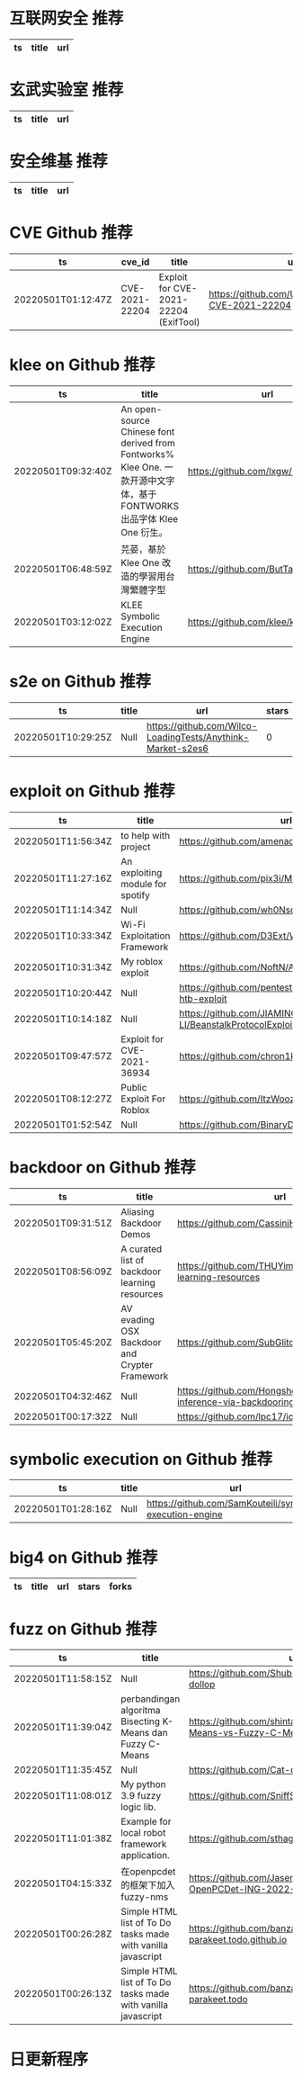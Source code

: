 # 互联网安全 推荐
| ts | title | url| 
| --- | --- | ---| 


# 玄武实验室 推荐
| ts | title | url| 
| --- | --- | ---| 


# 安全维基 推荐
| ts | title | url| 
| --- | --- | ---| 


# CVE Github 推荐
| ts | cve_id | title | url | cve_detail| 
| --- | --- | --- | --- | ---| 
| 20220501T01:12:47Z | CVE-2021-22204 | Exploit for CVE-2021-22204 (ExifTool) | https://github.com/UNICORDev/exploit-CVE-2021-22204 | | 


# klee on Github 推荐
| ts | title | url | stars | forks| 
| --- | --- | --- | --- | ---| 
| 20220501T09:32:40Z | An open-source Chinese font derived from Fontworks% Klee One. 一款开源中文字体，基于 FONTWORKS 出品字体 Klee One 衍生。   | https://github.com/lxgw/LxgwWenKai | 5958 | 218| 
| 20220501T06:48:59Z | 芫荽，基於 Klee One 改造的學習用台灣繁體字型 | https://github.com/ButTaiwan/iansui | 650 | 36| 
| 20220501T03:12:02Z | KLEE Symbolic Execution Engine | https://github.com/klee/klee | 1962 | 554| 


# s2e on Github 推荐
| ts | title | url | stars | forks| 
| --- | --- | --- | --- | ---| 
| 20220501T10:29:25Z | Null | https://github.com/Wilco-LoadingTests/Anythink-Market-s2es6 | 0 | 0| 


# exploit on Github 推荐
| ts | title | url | stars | forks| 
| --- | --- | --- | --- | ---| 
| 20220501T11:56:34Z | to help with project | https://github.com/amenadiane/template-exploits | 0 | 0| 
| 20220501T11:27:16Z | An exploiting module for spotify | https://github.com/pix3i/MScriptify | 0 | 0| 
| 20220501T11:14:34Z | Null | https://github.com/wh0Nsq/ExploitLeakedHandles | 2 | 0| 
| 20220501T10:33:34Z | Wi-Fi Exploitation Framework | https://github.com/D3Ext/WEF | 1 | 1| 
| 20220501T10:31:34Z | My roblox exploit | https://github.com/NoftN/Asakura-Z | 0 | 0| 
| 20220501T10:20:44Z | Null | https://github.com/pentestblogin/sql-validation-htb-exploit | 0 | 0| 
| 20220501T10:14:18Z | Null | https://github.com/JIAMING-LI/BeanstalkProtocolExploit | 0 | 0| 
| 20220501T09:47:57Z | Exploit for CVE-2021-36934 | https://github.com/chron1k/oxide_hive | 3 | 0| 
| 20220501T08:12:27Z | Public Exploit For Roblox | https://github.com/ItzWoozy/Krnl-Roblox-Exploit | 0 | 0| 
| 20220501T01:52:54Z | Null | https://github.com/BinaryDex/DexHubWeb | 0 | 1| 


# backdoor on Github 推荐
| ts | title | url | stars | forks| 
| --- | --- | --- | --- | ---| 
| 20220501T09:31:51Z | Aliasing Backdoor Demos | https://github.com/CassiniHuy/AliasingBackdoor | 0 | 0| 
| 20220501T08:56:09Z | A curated list of backdoor learning resources | https://github.com/THUYimingLi/backdoor-learning-resources | 464 | 89| 
| 20220501T05:45:20Z | AV evading OSX Backdoor and Crypter Framework | https://github.com/SubGlitch1/OSRipper | 61 | 11| 
| 20220501T04:32:46Z | Null | https://github.com/HongshengHu/membership-inference-via-backdooring | 0 | 0| 
| 20220501T00:17:32Z | Null | https://github.com/lpc17/iotBackdoor | 0 | 0| 


# symbolic execution on Github 推荐
| ts | title | url | stars | forks| 
| --- | --- | --- | --- | ---| 
| 20220501T01:28:16Z | Null | https://github.com/SamKouteili/symbolic-execution-engine | 0 | 0| 


# big4 on Github 推荐
| ts | title | url | stars | forks| 
| --- | --- | --- | --- | ---| 


# fuzz on Github 推荐
| ts | title | url | stars | forks| 
| --- | --- | --- | --- | ---| 
| 20220501T11:58:15Z | Null | https://github.com/Shubhendu1Ghosh/fuzzy-dollop | 0 | 0| 
| 20220501T11:39:04Z | perbandingan algoritma Bisecting K-Means dan Fuzzy C-Means | https://github.com/shintaddw/Bisecting-K-Means-vs-Fuzzy-C-Means | 0 | 0| 
| 20220501T11:35:45Z | Null | https://github.com/Cat-catcat/fuzzy | 0 | 0| 
| 20220501T11:08:01Z | My python 3.9 fuzzy logic lib. | https://github.com/SniffSpoof/Python_FuzzyLogic | 0 | 0| 
| 20220501T11:01:38Z | Example for local robot framework application. | https://github.com/sthagen/fuzzy-rotary-phone | 1 | 0| 
| 20220501T04:15:33Z | 在openpcdet的框架下加入fuzzy-nms | https://github.com/Jasen-zhao/Fuzzy-NMS-OpenPCDet-ING-2022-3 | 0 | 0| 
| 20220501T00:26:28Z | Simple HTML list of To Do tasks made with vanilla javascript | https://github.com/banzaman/fuzzy-parakeet.todo.github.io | 0 | 0| 
| 20220501T00:26:13Z | Simple HTML list of To Do tasks made with vanilla javascript | https://github.com/banzaman/fuzzy-parakeet.todo | 0 | 0| 



# 日更新程序
